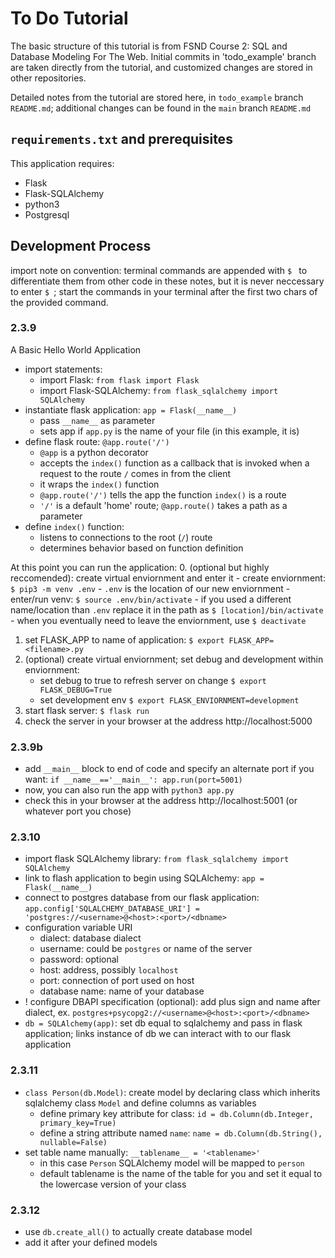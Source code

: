 # To Do Tutorial

The basic structure of this tutorial is from FSND Course 2: SQL and Database Modeling For The Web. Initial commits in 'todo_example' branch are taken directly from the tutorial, and customized changes are stored in other repositories. 

Detailed notes from the tutorial are stored here, in `todo_example` branch ` README.md`; additional changes can be found in the `main` branch `README.md` 

## `requirements.txt` and prerequisites
This application requires:
- Flask
- Flask-SQLAlchemy
- python3
- Postgresql

## Development Process
import note on convention: terminal commands are appended with `$ ` to differentiate them from other code in these notes, but it is never neccessary to enter `$ `; start the commands in your terminal after the first two chars of the provided command.

### 2.3.9
A Basic Hello World Application
- import statements:
    - import Flask: `from flask import Flask`
    - import Flask-SQLAlchemy: `from flask_sqlalchemy import SQLAlchemy`
- instantiate flask application: `app = Flask(__name__)`
    - pass `__name__` as parameter
    - sets app if `app.py` is the name of your file (in this example, it is)
- define flask route: `@app.route('/')`
    - `@app` is a python decorator
    - accepts the `index()` function as a callback that is invoked when a request to the route `/` comes in from the client
    - it wraps the `index()` function
    - `@app.route('/')` tells the app the function `index()` is a route
    - `'/'` is a default 'home' route; `@app.route()` takes a path as a parameter
- define `index()` function:
    - listens to connections to the root (`/`) route
    - determines behavior based on function definition

At this point you can run the application:
0. (optional but highly reccomended): create virtual enviornment and enter it
    - create enviornment: `$ pip3 -m venv .env`
        - `.env` is the location of our new enviornment
    - enter/run venv: `$ source .env/bin/activate`
        - if you used a different name/location than `.env` replace it in the path as `$ [location]/bin/activate`
    - when you eventually need to leave the enviornment, use `$ deactivate`
1. set FLASK_APP to name of application: `$ export FLASK_APP=<filename>.py`
2. (optional) create virtual enviornment; set debug and development within enviornment:
    - set debug to true to refresh server on change `$ export FLASK_DEBUG=True`
    - set development env `$ export FLASK_ENVIORNMENT=development`
3. start flask server: `$ flask run`
4. check the server in your browser at the address http://localhost:5000

### 2.3.9b
- add `__main__` block to end of code and specify an alternate port if you want:
        ```
        if __name__=='__main__':
            app.run(port=5001)
        ```
- now, you can also run the app with `python3 app.py`
- check this in your browser at the address http://localhost:5001 (or whatever port you chose)

### 2.3.10
- import flask SQLAlchemy library: `from flask_sqlalchemy import SQLAlchemy`
- link to flash application to begin using SQLAlchemy: `app = Flask(__name__)`
- connect to postgres database from our flask application: `app.config['SQLALCHEMY_DATABASE_URI'] = 'postgres://<username>@<host>:<port>/<dbname>`
- configuration variable URI
    - dialect: database dialect
    - username: could be `postgres` or name of the server
    - password: optional
    - host: address, possibly `localhost`
    - port: connection of port used on host
    - database name: name of your database
- ! configure DBAPI specification (optional): add plus sign and name after dialect, ex. `postgres+psycopg2://<username>@<host>:<port>/<dbname>`
- `db = SQLAlchemy(app)`: set db equal to sqlalchemy and pass in flask application; links instance of db we can interact with to our flask application

### 2.3.11
- `class Person(db.Model)`: create model by declaring class which inherits sqlalchemy class `Model` and define columns as variables
    - define primary key attribute for class: `id = db.Column(db.Integer, primary_key=True)`
    - define a string attribute named `name`: `name = db.Column(db.String(), nullable=False)`
- set table name manually: `__tablename__ = '<tablename>'`
    - in this case `Person` SQLAlchemy model will be mapped to `person`
    - default tablename is the name of the table for you and set it equal to the lowercase version of your class

### 2.3.12
- use `db.create_all()` to actually create database model
- add it after your defined models